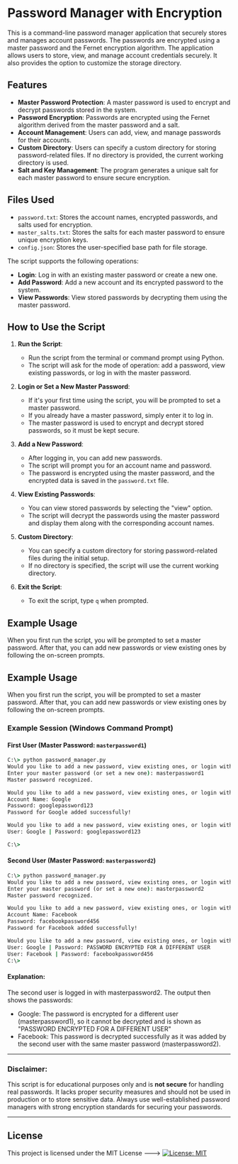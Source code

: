 # Password Manager with Encryption

This is a command-line password manager application that securely stores and manages account passwords. The passwords are encrypted using a master password and the Fernet encryption algorithm. The application allows users to store, view, and manage account credentials securely. It also provides the option to customize the storage directory.

## Features

- **Master Password Protection**: A master password is used to encrypt and decrypt passwords stored in the system.
- **Password Encryption**: Passwords are encrypted using the Fernet algorithm derived from the master password and a salt.
- **Account Management**: Users can add, view, and manage passwords for their accounts.
- **Custom Directory**: Users can specify a custom directory for storing password-related files. If no directory is provided, the current working directory is used.
- **Salt and Key Management**: The program generates a unique salt for each master password to ensure secure encryption.

## Files Used

- `password.txt`: Stores the account names, encrypted passwords, and salts used for encryption.
- `master_salts.txt`: Stores the salts for each master password to ensure unique encryption keys.
- `config.json`: Stores the user-specified base path for file storage.

The script supports the following operations:
- **Login**: Log in with an existing master password or create a new one.
- **Add Password**: Add a new account and its encrypted password to the system.
- **View Passwords**: View stored passwords by decrypting them using the master password.

## How to Use the Script

1. **Run the Script**: 
   - Run the script from the terminal or command prompt using Python.
   - The script will ask for the mode of operation: add a password, view existing passwords, or log in with the master password.

2. **Login or Set a New Master Password**:
   - If it's your first time using the script, you will be prompted to set a master password.
   - If you already have a master password, simply enter it to log in.
   - The master password is used to encrypt and decrypt stored passwords, so it must be kept secure.

3. **Add a New Password**:
   - After logging in, you can add new passwords.
   - The script will prompt you for an account name and password.
   - The password is encrypted using the master password, and the encrypted data is saved in the `password.txt` file.

4. **View Existing Passwords**:
   - You can view stored passwords by selecting the "view" option.
   - The script will decrypt the passwords using the master password and display them along with the corresponding account names.

5. **Custom Directory**:
   - You can specify a custom directory for storing password-related files during the initial setup.
   - If no directory is specified, the script will use the current working directory.

6. **Exit the Script**:
   - To exit the script, type `q` when prompted.

## Example Usage

When you first run the script, you will be prompted to set a master password. After that, you can add new passwords or view existing ones by following the on-screen prompts.

## Example Usage

When you first run the script, you will be prompted to set a master password. After that, you can add new passwords or view existing ones by following the on-screen prompts.

### Example Session (Windows Command Prompt)


#### First User (Master Password: `masterpassword1`)

```cmd
C:\> python password_manager.py
Would you like to add a new password, view existing ones, or login with the master password (add/view/login), press q to quit?: login
Enter your master password (or set a new one): masterpassword1
Master password recognized.

Would you like to add a new password, view existing ones, or login with the master password (add/view/login), press q to quit?: add
Account Name: Google
Password: googlepassword123
Password for Google added successfully!

Would you like to add a new password, view existing ones, or login with the master password (add/view/login), press q to quit?: view
User: Google | Password: googlepassword123

C:\>
```


#### Second User (Master Password: `masterpassword2`)
```cmd
C:\> python password_manager.py
Would you like to add a new password, view existing ones, or login with the master password (add/view/login), press q to quit?: login
Enter your master password (or set a new one): masterpassword2
Master password recognized.

Would you like to add a new password, view existing ones, or login with the master password (add/view/login), press q to quit?: add
Account Name: Facebook
Password: facebookpassword456
Password for Facebook added successfully!

Would you like to add a new password, view existing ones, or login with the master password (add/view/login), press q to quit?: view
User: Google | Password: PASSWORD ENCRYPTED FOR A DIFFERENT USER
User: Facebook | Password: facebookpassword456
C:\>
```

#### Explanation:
The second user is logged in with masterpassword2.
The output then shows the passwords:
- Google: The password is encrypted for a different user (masterpassword1), so it cannot be decrypted and is shown as "PASSWORD ENCRYPTED FOR A DIFFERENT USER"
- Facebook: This password is decrypted successfully as it was added by the second user with the same master password (masterpassword2).


---

### Disclaimer:

This script is for educational purposes only and is **not secure** for handling real passwords. It lacks proper security measures and should not be used in production or to store sensitive data. Always use well-established password managers with strong encryption standards for securing your passwords.

---

## License
This project is licensed under the MIT License --->  [![License: MIT](https://img.shields.io/badge/License-MIT-yellow.svg)](https://opensource.org/licenses/MIT)